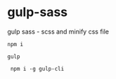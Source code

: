 # gulp-sass
gulp sass - scss and minify css file

<code>npm i</code>

<code>gulp</code>

<code> npm i -g gulp-cli</code>